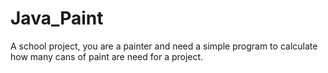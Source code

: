 # Java_Paint
A school project, you are a painter and need a simple program to calculate how many cans of paint are need for a project.
